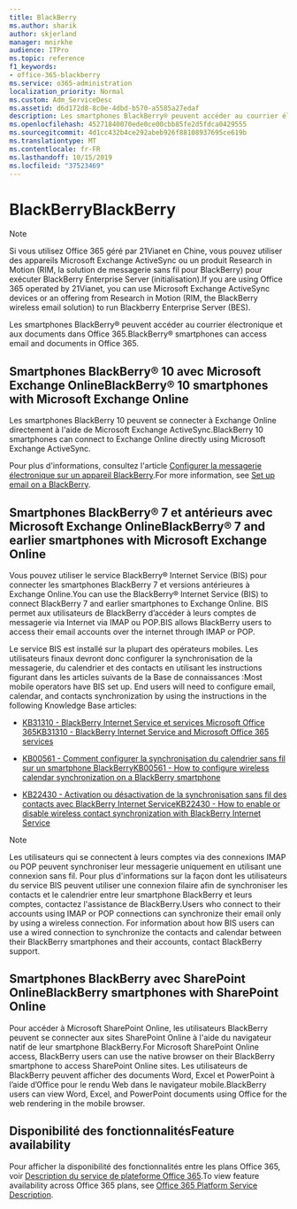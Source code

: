 ```yaml
---
title: BlackBerry
ms.author: sharik
author: skjerland
manager: mnirkhe
audience: ITPro
ms.topic: reference
f1_keywords:
- office-365-blackberry
ms.service: o365-administration
localization_priority: Normal
ms.custom: Adm_ServiceDesc
ms.assetid: d6d172d8-8c0e-4dbd-b570-a5585a27edaf
description: Les smartphones BlackBerry® peuvent accéder au courrier électronique et aux documents dans Office 365.
ms.openlocfilehash: 45271840070ede0ce00cbb85fe2d5fdca0429555
ms.sourcegitcommit: 4d1cc432b4ce292abeb926f88108937695ce619b
ms.translationtype: MT
ms.contentlocale: fr-FR
ms.lasthandoff: 10/15/2019
ms.locfileid: "37523469"
---
```

# <a name="blackberry"></a><span data-ttu-id="8cd1b-103">BlackBerry</span><span class="sxs-lookup"><span data-stu-id="8cd1b-103">BlackBerry</span></span>

> [!NOTE]
> <span data-ttu-id="8cd1b-104">Si vous utilisez Office 365 géré par 21Vianet en Chine, vous pouvez utiliser des appareils Microsoft Exchange ActiveSync ou un produit Research in Motion (RIM, la solution de messagerie sans fil pour BlackBerry) pour exécuter BlackBerry Enterprise Server (initialisation).</span><span class="sxs-lookup"><span data-stu-id="8cd1b-104">If you are using Office 365 operated by 21Vianet, you can use Microsoft Exchange ActiveSync devices or an offering from Research in Motion (RIM, the BlackBerry wireless email solution) to run Blackberry Enterprise Server (BES).</span></span> 
  
<span data-ttu-id="8cd1b-105">Les smartphones BlackBerry® peuvent accéder au courrier électronique et aux documents dans Office 365.</span><span class="sxs-lookup"><span data-stu-id="8cd1b-105">BlackBerry® smartphones can access email and documents in Office 365.</span></span>
  
## <a name="blackberry-10-smartphones-with-microsoft-exchange-online"></a><span data-ttu-id="8cd1b-106">Smartphones BlackBerry® 10 avec Microsoft Exchange Online</span><span class="sxs-lookup"><span data-stu-id="8cd1b-106">BlackBerry® 10 smartphones with Microsoft Exchange Online</span></span>

<span data-ttu-id="8cd1b-107">Les smartphones BlackBerry 10 peuvent se connecter à Exchange Online directement à l'aide de Microsoft Exchange ActiveSync.</span><span class="sxs-lookup"><span data-stu-id="8cd1b-107">BlackBerry 10 smartphones can connect to Exchange Online directly using Microsoft Exchange ActiveSync.</span></span>
  
<span data-ttu-id="8cd1b-108">Pour plus d'informations, consultez l'article [Configurer la messagerie électronique sur un appareil BlackBerry](https://go.microsoft.com/fwlink/?linkid=863394).</span><span class="sxs-lookup"><span data-stu-id="8cd1b-108">For more information, see [Set up email on a BlackBerry](https://go.microsoft.com/fwlink/?linkid=863394).</span></span>
  
## <a name="blackberry-7-and-earlier-smartphones-with-microsoft-exchange-online"></a><span data-ttu-id="8cd1b-109">Smartphones BlackBerry® 7 et antérieurs avec Microsoft Exchange Online</span><span class="sxs-lookup"><span data-stu-id="8cd1b-109">BlackBerry® 7 and earlier smartphones with Microsoft Exchange Online</span></span>

<span data-ttu-id="8cd1b-110">Vous pouvez utiliser le service BlackBerry® Internet Service (BIS) pour connecter les smartphones BlackBerry 7 et versions antérieures à Exchange Online.</span><span class="sxs-lookup"><span data-stu-id="8cd1b-110">You can use the BlackBerry® Internet Service (BIS) to connect BlackBerry 7 and earlier smartphones to Exchange Online.</span></span> <span data-ttu-id="8cd1b-111">BIS permet aux utilisateurs de BlackBerry d’accéder à leurs comptes de messagerie via Internet via IMAP ou POP.</span><span class="sxs-lookup"><span data-stu-id="8cd1b-111">BIS allows BlackBerry users to access their email accounts over the internet through IMAP or POP.</span></span>
  
<span data-ttu-id="8cd1b-p102">Le service BIS est installé sur la plupart des opérateurs mobiles. Les utilisateurs finaux devront donc configurer la synchronisation de la messagerie, du calendrier et des contacts en utilisant les instructions figurant dans les articles suivants de la Base de connaissances :</span><span class="sxs-lookup"><span data-stu-id="8cd1b-p102">Most mobile operators have BIS set up. End users will need to configure email, calendar, and contacts synchronization by using the instructions in the following Knowledge Base articles:</span></span>
  
- [<span data-ttu-id="8cd1b-114">KB31310 - BlackBerry Internet Service et services Microsoft Office 365</span><span class="sxs-lookup"><span data-stu-id="8cd1b-114">KB31310 - BlackBerry Internet Service and Microsoft Office 365 services</span></span>](http://go.microsoft.com/fwlink/?LinkID=826158&amp;clcid=0x409)
    
- [<span data-ttu-id="8cd1b-115">KB00561 - Comment configurer la synchronisation du calendrier sans fil sur un smartphone BlackBerry</span><span class="sxs-lookup"><span data-stu-id="8cd1b-115">KB00561 - How to configure wireless calendar synchronization on a BlackBerry smartphone</span></span>](http://go.microsoft.com/fwlink/?LinkID=826160&amp;clcid=0x409)
    
- [<span data-ttu-id="8cd1b-116">KB22430 - Activation ou désactivation de la synchronisation sans fil des contacts avec BlackBerry Internet Service</span><span class="sxs-lookup"><span data-stu-id="8cd1b-116">KB22430 - How to enable or disable wireless contact synchronization with BlackBerry Internet Service</span></span>](http://go.microsoft.com/fwlink/?LinkID=826161&amp;clcid=0x409)
    
> [!NOTE]
> <span data-ttu-id="8cd1b-p103">Les utilisateurs qui se connectent à leurs comptes via des connexions IMAP ou POP peuvent synchroniser leur messagerie uniquement en utilisant une connexion sans fil. Pour plus d'informations sur la façon dont les utilisateurs du service BIS peuvent utiliser une connexion filaire afin de synchroniser les contacts et le calendrier entre leur smartphone BlackBerry et leurs comptes, contactez l'assistance de BlackBerry.</span><span class="sxs-lookup"><span data-stu-id="8cd1b-p103">Users who connect to their accounts using IMAP or POP connections can synchronize their email only by using a wireless connection. For information about how BIS users can use a wired connection to synchronize the contacts and calendar between their BlackBerry smartphones and their accounts, contact BlackBerry support.</span></span> 
  
## <a name="blackberry-smartphones-with-sharepoint-online"></a><span data-ttu-id="8cd1b-119">Smartphones BlackBerry avec SharePoint Online</span><span class="sxs-lookup"><span data-stu-id="8cd1b-119">BlackBerry smartphones with SharePoint Online</span></span>

<span data-ttu-id="8cd1b-120">Pour accéder à Microsoft SharePoint Online, les utilisateurs BlackBerry peuvent se connecter aux sites SharePoint Online à l'aide du navigateur natif de leur smartphone BlackBerry.</span><span class="sxs-lookup"><span data-stu-id="8cd1b-120">For Microsoft SharePoint Online access, BlackBerry users can use the native browser on their BlackBerry smartphone to access SharePoint Online sites.</span></span> <span data-ttu-id="8cd1b-121">Les utilisateurs de BlackBerry peuvent afficher des documents Word, Excel et PowerPoint à l’aide d’Office pour le rendu Web dans le navigateur mobile.</span><span class="sxs-lookup"><span data-stu-id="8cd1b-121">BlackBerry users can view Word, Excel, and PowerPoint documents using Office for the web rendering in the mobile browser.</span></span>
  
## <a name="feature-availability"></a><span data-ttu-id="8cd1b-122">Disponibilité des fonctionnalités</span><span class="sxs-lookup"><span data-stu-id="8cd1b-122">Feature availability</span></span>

<span data-ttu-id="8cd1b-123">Pour afficher la disponibilité des fonctionnalités entre les plans Office 365, voir [Description du service de plateforme Office 365](office-365-platform-service-description.md).</span><span class="sxs-lookup"><span data-stu-id="8cd1b-123">To view feature availability across Office 365 plans, see [Office 365 Platform Service Description](office-365-platform-service-description.md).</span></span>
  